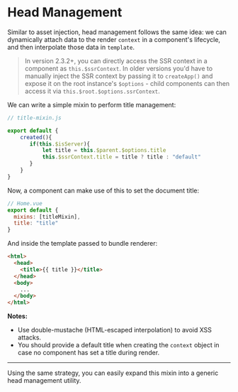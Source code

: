 # Head Management

Similar to asset injection, head management follows the same idea: we can dynamically attach data to the render `context` in a component's lifecycle, and then interpolate those data in `template`.

> In version 2.3.2+, you can directly access the SSR context in a component as `this.$ssrContext`. In older versions you'd have to manually inject the SSR context by passing it to `createApp()` and expose it on the root instance's `$options` - child components can then access it via `this.$root.$options.ssrContext`.

We can write a simple mixin to perform title management:

``` js
// title-mixin.js

export default {
    created(){
       if(this.$isServer){
           let title = this.$parent.$options.title
           this.$ssrContext.title = title ? title : "default"
       }
    }
}
```

Now, a component can make use of this to set the document title:

```js
// Home.vue
export default {
  mixins: [titleMixin],
  title: "title"
}
```

And inside the template passed to bundle renderer:

``` html
<html>
  <head>
    <title>{{ title }}</title>
  </head>
  <body>
    ...
  </body>
</html>
```

**Notes:**

- Use double-mustache (HTML-escaped interpolation) to avoid XSS attacks.
- You should provide a default title when creating the `context` object in case no component has set a title during render.

---

Using the same strategy, you can easily expand this mixin into a generic head management utility.

